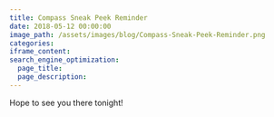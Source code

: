 ```yaml
---
title: Compass Sneak Peek Reminder
date: 2018-05-12 00:00:00
image_path: /assets/images/blog/Compass-Sneak-Peek-Reminder.png
categories:
iframe_content:
search_engine_optimization:
  page_title:
  page_description:
---
```


Hope to see you there tonight!